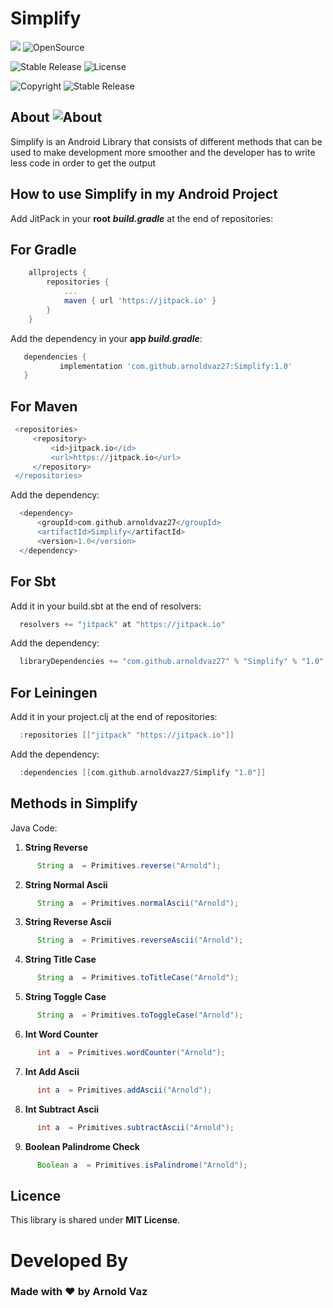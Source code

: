 # Simplify

[![](https://jitpack.io/v/arnoldvaz27/Simplify.svg)](https://jitpack.io/#arnoldvaz27/Simplify)
![OpenSource](https://img.shields.io/badge/Open%20Source-All%20pull%20requests%20will%20be%20verified%20and%20accepted-brightgreen)

![Stable Release](https://img.shields.io/badge/status-stable%20release-red)
![License](https://img.shields.io/badge/License-MIT-purple)

![Copyright](https://img.shields.io/badge/Copyright%202021-Arnold%20Alwyn%20Vaz-blue)
![Stable Release](https://img.shields.io/badge/status-stable%20release-red)

## About ![About](https://img.shields.io/badge/Simplify-About-orange)
Simplify is an Android Library that consists of different methods that can be used to make development more smoother and the developer has to write less code in order to get the output

## How to use Simplify in my Android Project
Add JitPack in your **root** ***build.gradle*** at the end of repositories:

 ## For Gradle

```gradle
	allprojects {
		repositories {
			...
			maven { url 'https://jitpack.io' }
		}
	}
 ```
 
  Add the dependency in your **app *build.gradle***:
 
 ```gradle
 	dependencies {
	        implementation 'com.github.arnoldvaz27:Simplify:1.0'
	}
 ```
 
 
 ## For Maven
   ```gradle
 	<repositories>
		<repository>
		    <id>jitpack.io</id>
		    <url>https://jitpack.io</url>
		</repository>
	</repositories>
   ```
   
 Add the dependency:
  ```gradle
	<dependency>
	    <groupId>com.github.arnoldvaz27</groupId>
	    <artifactId>Simplify</artifactId>
	    <version>1.0</version>
	</dependency>
 ```
 
 ## For Sbt
 Add it in your build.sbt at the end of resolvers:
   ```gradle
 	 resolvers += "jitpack" at "https://jitpack.io"
   ```
    
 Add the dependency:
  ```gradle
	libraryDependencies += "com.github.arnoldvaz27" % "Simplify" % "1.0"
 ```
 ## For Leiningen
 Add it in your project.clj at the end of repositories:
   ```gradle
 	 :repositories [["jitpack" "https://jitpack.io"]]
   ```
   
 Add the dependency:
  ```gradle
	:dependencies [[com.github.arnoldvaz27/Simplify "1.0"]]
 ```
 
 
 ## Methods in Simplify
 

Java Code:
1) **String Reverse** 
  ```Java
        String a  = Primitives.reverse("Arnold");
 ```
 
2) **String Normal Ascii**
  ```Java
        String a  = Primitives.normalAscii("Arnold");
 ```
 
3) **String Reverse Ascii**
  ```Java
        String a  = Primitives.reverseAscii("Arnold");
 ```
 
4) **String Title Case**
  ```Java
        String a  = Primitives.toTitleCase("Arnold");
 ```
 
5) **String Toggle Case**
  ```Java
        String a  = Primitives.toToggleCase("Arnold");
 ```
 
6) **Int Word Counter**
  ```Java
        int a  = Primitives.wordCounter("Arnold");
 ```
 
7) **Int Add Ascii**
  ```Java
        int a  = Primitives.addAscii("Arnold");
 ```
 
8) **Int Subtract Ascii**
  ```Java
        int a  = Primitives.subtractAscii("Arnold");
 ```
 
9) **Boolean Palindrome Check**
  ```Java
        Boolean a  = Primitives.isPalindrome("Arnold");
 ```
 
 ## Licence
This library is shared under **MIT License**.

 # Developed By

 ### Made with ♥ by Arnold Vaz
